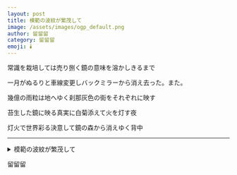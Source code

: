 ```yaml
---
layout: post
title: 模範の波紋が繁茂して
image: /assets/images/ogp_default.png
author: 留留留
category: 留留留
emoji: 🕯️
---
```


<div class="tanka-area"><div class="tanka">
<p>常識を栽培しては売り捌く鏡の意味を溶かしきるまで</p>

<p>一月がぬるりと車線変更しバックミラーから消え去った。また。</p>

<p>幾億の雨粒は地へゆく刹那灰色の街をそれぞれに映す</p>

<p>苔生した鏡に映る真実に白菊添えて火を灯す夜</p>

<p>灯火で世界彩る決意して鏡の森から消えゆく背中</p>

</div></div>

---

<details><summary>模範の波紋が繁茂して</summary>
常識を栽培しては売り捌く鏡の意味を溶かしきるまで<br/>
一月がぬるりと車線変更しバックミラーから消え去った。また。<br/>
幾億の雨粒は地へゆく刹那灰色の街をそれぞれに映す<br/>
苔生した鏡に映る真実に白菊添えて火を灯す夜<br/>
灯火で世界彩る決意して鏡の森から消えゆく背中<br/>
<br/>

</details>

留留留
